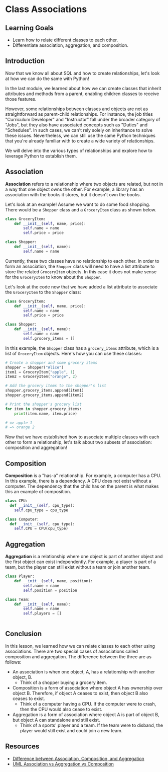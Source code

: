 # Class Associations

## Learning Goals

- Learn how to relate different classes to each other.
- Differentiate association, aggregation, and composition.

## Introduction

Now that we know all about SQL and how to create relationships, let's look at
how we can do the same with Python!

In the last module, we learned about how we can create classes that inherit
attributes and methods from a parent, enabling children classes to receive those
features.

However, some relationships between classes and objects are not as
straightforward as parent-child relationships. For instance, the job titles
"Curriculum Developer" and "Instructor" fall under the broader category of
"Jobs", but they also have associated concepts such as "Duties" and "Schedules".
In such cases, we can't rely solely on inheritance to solve these issues.
Nevertheless, we can still use the same Python techniques that you're already
familiar with to create a wide variety of relationships.

We will delve into the various types of relationships and explore how to
leverage Python to establish them.

## Association

**Association** refers to a relationship where two objects are related, but not
in a way that one object owns the other. For example, a library has an
association with the books it stores, but it doesn't own the books.

Let's look at an example! Assume we want to do some food shopping. There would
be a `Shopper` class and a `GroceryItem` class as shown below.

```py
class GroceryItem:
    def __init__(self, name, price):
        self.name = name
        self.price = price

class Shopper:
    def __init__(self, name):
        self.name = name

```

Currently, these two classes have no relationship to each other. In order to
form an association, the `Shopper` class will need to have a list attribute to
store the related `GroceryItem` objects. In this case it does not make sense
for the `GroceryItem` to know about the `Shopper`.

Let's look at the code now that we have added a list attribute to associate the
`GroceryItem` to the `Shopper` class:

```py
class GroceryItem:
    def __init__(self, name, price):
        self.name = name
        self.price = price

class Shopper:
    def __init__(self, name):
        self.name = name
        self.grocery_items = []


```

In this example, the `Shopper` class has a `grocery_items` attribute, which is a
list of `GroceryItem` objects. Here's how you can use these classes:

```py
# Create a shopper and some grocery items
shopper = Shopper("Alice")
item1 = GroceryItem("apple", 1)
item2 = GroceryItem("orange", 2)

# Add the grocery items to the shopper's list
shopper.grocery_items.append(item1)
shopper.grocery_items.append(item2)

# Print the shopper's grocery list
for item in shopper.grocery_items:
    print(item.name, item.price)

# => apple 1
# => orange 2
```

Now that we have established how to associate multiple classes with each other
to form a relationship, let's talk about two subsets of association: composition
and aggregation!

## Composition

**Composition** is a "has-a" relationship. For example, a computer has a CPU.
In this example, there is a dependency. A CPU does not exist without a
computer. The dependency that the child has on the parent is what makes this
an example of composition.

```py
class CPU:
  def __init__(self, cpu_type):
    self.cpu_type = cpu_type

class Computer:
  def __init__(self, cpu_type):
    self.CPU = CPU(cpu_type)

```

## Aggregation

**Aggregation** is a relationship where one object is part of another object
and the first object can exist independently. For example, a player is part of
a team, but the player can still exist without a team or join another team.

```py
class Player:
    def __init__(self, name, position):
        self.name = name
        self.position = position

class Team:
    def __init__(self, name):
        self.name = name
        self.players = []
        
```

## Conclusion

In this lesson, we learned how we can relate classes to each other using
associations. There are two special cases of associations called composition
and aggregation. The difference between the three are as follows:

- An association is when one object, A, has a relationship with another object,
  B.
  - Think of a shopper buying a grocery item.
- Composition is a form of association where object A has ownership over
  object B. Therefore, if object A ceases to exist, then object B also ceases
  to exist.
  - Think of a computer having a CPU. If the computer were to crash, then the
    CPU would also cease to exist.
- Aggregation is a form of association where object A is part of object B, but
  object A can standalone and still exist.
  - Think of a sports' player and a team. If the team were to disband, the
    player would still exist and could join a new team.

## Resources

- [Difference between Association, Composition, and Aggregation](https://javarevisited.blogspot.com/2014/02/ifference-between-association-vs-composition-vs-aggregation.html#axzz81F0KQheO)
- [UML Association vs Aggregation vs Composition](https://www.visual-paradigm.com/guide/uml-unified-modeling-language/uml-aggregation-vs-composition/)
